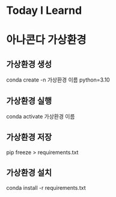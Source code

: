 # Today I Learnd

# 아나콘다 가상환경

## 가상환경 생성
conda create -n 가상환경 이름 python=3.10

## 가상환경 실행
conda activate 가상환경 이름

## 가상환경 저장
pip freeze > requirements.txt

## 가상환경 설치
conda install -r requirements.txt